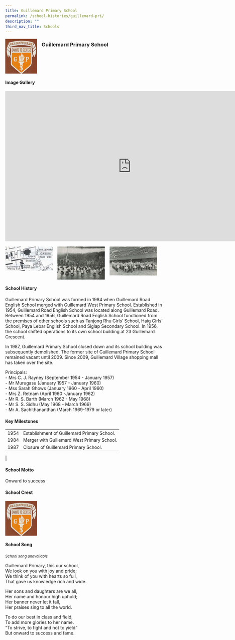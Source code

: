 ```yaml
---
title: Guillemard Primary School
permalink: /school-histories/guillemard-pri/
description: ""
third_nav_title: Schools
---
```

<img align="left" style="width:20%;margin-right:15px;" src="/images/guillemardpri1.png">

### **Guillemard Primary School**

<br clear="left">

#### **Image Gallery**
<iframe src="https://docs.google.com/presentation/d/e/2PACX-1vQxV8m1RBkftzvOmDwgsum_izrWSibIOYVKh4XTJoxNgLx6JoT_HCHq_uCWMV9lRigpywcvmNGMsUVl/embed?start=false&amp;loop=true&amp;delayms=5000" frameborder="0" width="800" height="479" allowfullscreen="true"></iframe>

<p><a href="/images/guillemardpri2.jpg">  
<img align="left" style="width:30%;margin-right:15px;" src="/images/guillemardpri2.jpg">
</a></p>

<p><a href="/images/guillemardpri3.jpg">  
<img align="left" style="width:30%;margin-right:15px;" src="/images/guillemardpri3.jpg">
</a></p>

<p><a href="/images/guillemardpri4.jpg">  
<img align="left" style="width:30%;margin-right:15px;" src="/images/guillemardpri4.jpg">
</a></p>

<br clear="left">

#### **School History**
Guillemard Primary School was formed in 1984 when Guillemard Road English School merged with Guillemard West Primary School. Established in 1954, Guillemard Road English School was located along Guillemard Road. Between 1954 and 1956, Guillemard Road English School functioned from the premises of other schools such as Tanjong Rhu Girls’ School, Haig Girls’ School, Paya Lebar English School and Siglap Secondary School. In 1956, the school shifted operations to its own school building at 23 Guillemard Crescent.  
  
In 1987, Guillemard Primary School closed down and its school building was subsequently demolished. The former site of Guillemard Primary School remained vacant until 2009. Since 2009, Guillemard Village shopping mall has taken over the site.&nbsp;

Principals:<br>
\- Mrs C. J. Rayney (September 1954 - January 1957)<br>
\- Mr Murugasu (January 1957 - January 1960)<br>
\- Mss Sarah Ghows (January 1960 - April 1960)<br>
\- Mrs Z. Retnam (April 1960 -January 1962)<br>
\- Mr R. S. Barth (March 1962 - May 1968)<br>
\- Mr S. S. Sidhu (May 1968 - March 1969)<br>
\- Mr A. Sachithananthan (March 1969-1979 or later) 

#### **Key Milestones**

|  |  |
|:---:|---|
| 1954 | Establishment of Guillemard Primary School. |
| 1984 | Merger with Guillemard West Primary School. |
| 1987 | Closure of Guillemard Primary School. |
|

#### **School Motto**
Onward to success

#### **School Crest**
<img align="left" style="width:20%;margin-right:15px;" src="/images/guillemardpri1.png">

<br clear="left">

#### **School Song**
<small>*School song unavailable*</small>

Guillemard Primary, this our school,<br>
We look on you with joy and pride;<br>
We think of you with hearts so full,<br>
That gave us knowledge rich and wide.

Her sons and daughters are we all,<br>
Her name and honour high uphold;<br>
Her banner never let it fall,<br>
Her praises sing to all the world.

To do our best in class and field,<br>
To add more glories to her name.<br>
“To strive, to fight and not to yield”<br>
But onward to success and fame.